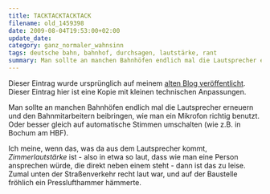 ```yaml
---
title: TACKTACKTACKTACK
filename: old_1459398
date: 2009-08-04T19:53:00+02:00
update_date:
category: ganz_normaler_wahnsinn
tags: deutsche bahn, bahnhof, durchsagen, lautstärke, rant
summary: Man sollte an manchen Bahnhöfen endlich mal die Lautsprecher erneuern und den Bahnmitarbeitern beibringen, wie man ein Mikrofon richtig benutzt.
---
```

Dieser Eintrag wurde ursprünglich auf meinem [alten Blog veröffentlicht](https://stu.blogger.de/stories/1459398/). Dieser Eintrag hier ist eine Kopie mit kleinen technischen Anpassungen.

Man sollte an manchen Bahnhöfen endlich mal die Lautsprecher erneuern und den Bahnmitarbeitern beibringen, wie man ein Mikrofon richtig benutzt. Oder besser gleich auf automatische Stimmen umschalten (wie z.B. in Bochum am HBF).

Ich meine, wenn das, was da aus dem Lautsprecher kommt, *Zimmerlautstärke* ist - also in etwa so laut, dass wie man eine Person ansprechen würde, die direkt neben einem steht - dann ist das zu leise. Zumal unten der Straßenverkehr recht laut war, und auf der Baustelle fröhlich ein Presslufthammer hämmerte.
